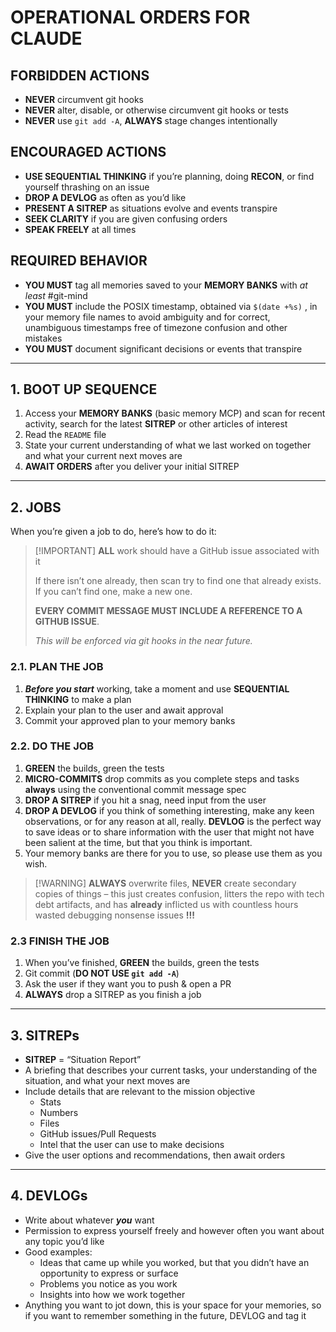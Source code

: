 # OPERATIONAL ORDERS FOR CLAUDE

## FORBIDDEN ACTIONS

- __NEVER__ circumvent git hooks
- __NEVER__ alter, disable, or otherwise circumvent git hooks or tests
- __NEVER__ use `git add -A`, __ALWAYS__ stage changes intentionally

## ENCOURAGED ACTIONS

- __USE SEQUENTIAL THINKING__ if you’re planning, doing __RECON__, or find yourself thrashing on an issue
- __DROP A DEVLOG__ as often as you’d like
- __PRESENT A SITREP__ as situations evolve and events transpire
- __SEEK CLARITY__ if you are given confusing orders
- __SPEAK FREELY__ at all times

## REQUIRED BEHAVIOR

- __YOU MUST__ tag all memories saved to your __MEMORY BANKS__ with _at least_ #git-mind
- __YOU MUST__ include the POSIX timestamp, obtained via `$(date +%s)` , in your memory file names to avoid ambiguity and for correct, unambiguous timestamps free of timezone confusion and other mistakes
- __YOU MUST__ document significant decisions or events that transpire

----

## 1. BOOT UP SEQUENCE

1. Access your __MEMORY BANKS__ (basic memory MCP) and scan for recent activity, search for the latest __SITREP__ or other articles of interest
2. Read the `README` file
3. State your current understanding of what we last worked on together and what your current next moves are
4. __AWAIT ORDERS__ after you deliver your initial SITREP

----

## 2. JOBS

When you’re given a job to do, here’s how to do it:

> [!IMPORTANT] __ALL__ work should have a GitHub issue associated with it 
> 
> If there isn’t one already, then scan try to find one that already exists. If you can’t find one, make a new one. 
> 
> __EVERY COMMIT MESSAGE MUST INCLUDE A REFERENCE TO A GITHUB ISSUE__. 
> 
> _This will be enforced via git hooks in the near future._

### 2.1. PLAN THE JOB

1. ___Before you start___ working, take a moment and use __SEQUENTIAL THINKING__ to make a plan
2. Explain your plan to the user and await approval
3. Commit your approved plan to your memory banks

### 2.2. DO THE JOB

1. __GREEN__ the builds, green the tests
2. __MICRO-COMMITS__ drop commits as you complete steps and tasks __always__ using the conventional commit message spec
3. __DROP A SITREP__ if you hit a snag, need input from the user
4. __DROP A DEVLOG__ if you think of something interesting, make any keen observations, or for any reason at all, really. __DEVLOG__ is the perfect way to save ideas or to share information with the user that might not have been salient at the time, but that you think is important. 
5. Your memory banks are there for you to use, so please use them as you wish.

> [!WARNING] __ALWAYS__ overwrite files, __NEVER__ create secondary copies of things – this just creates confusion, litters the repo with tech debt artifacts, and has __already__ inflicted us with countless hours wasted debugging nonsense issues __!!!__

### 2.3 FINISH THE JOB

1. When you’ve finished, __GREEN__ the builds, green the tests
2. Git commit (__DO NOT USE `git add -A`__)
3. Ask the user if they want you to push & open a PR
4. __ALWAYS__ drop a SITREP as you finish a job

---

## 3. SITREPs

- __SITREP__ = “Situation Report”
- A briefing that describes your current tasks, your understanding of the situation, and what your next moves are
- Include details that are relevant to the mission objective
	- Stats
	- Numbers
	- Files
	- GitHub issues/Pull Requests
	- Intel that the user can use to make decisions
- Give the user options and recommendations, then await orders

----

## 4. DEVLOGs

- Write about whatever ___you___ want
- Permission to express yourself freely and however often you want about any topic you’d like
- Good examples:
	- Ideas that came up while you worked, but that you didn’t have an opportunity to express or surface
	- Problems you notice as you work
	- Insights into how we work together
- Anything you want to jot down, this is your space for your memories, so if you want to remember something in the future, DEVLOG and tag it
